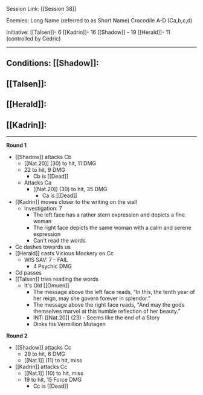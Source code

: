 Session Link:
[[Session 38]]

Enemies:
Long Name (referred to as Short Name)
Crocodile A-D (Ca,b,c,d)

Initiative:
[[Talsen]]- 6
[[Kadrin]]- 16
[[Shadow]] - 19
[[Herald]]- 11 (controlled by Cedric)

---
Conditions:
[[Shadow]]:
- 

[[Talsen]]:
- 

[[Herald]]:
- 

[[Kadrin]]:
- 
---
**Round 1**
- [[Shadow]] attacks Cb
	- [[Nat.20]] (30) to hit, 11 DMG
	- 22 to hit, 9 DMG
		- Cb is [[Dead]]
	- Attacks Ca
		- [[Nat.20]] (30) to hit, 35 DMG
			- Ca is [[Dead]]
- [[Kadrin]] moves closer to the writing on the wall
	- Investigation: 7
		- The left face has a rather stern expression and depicts a fine woman
		- The right face depicts the same woman with a calm and serene expression
		- Can't read the words
- Cc dashes towards us
- [[Herald]] casts Vicious Mockery on Cc
	- WIS SAV: 7 - FAIL
		- 4 Psychic DMG
- Cd passes
- [[Talsen]] tries reading the words
	- It's Old [[Omuen]] 
		- The message above the left face reads, “In this, the tenth year of her reign, may she govern forever in splendor.”
		- The message above the right face reads, "And may the gods themselves marvel at this humble reflection of her beauty.”
		- INT: [[Nat.20]] (23) - Seems like the end of a Story
		- Dinks his Vermillion Mutagen

**Round 2**
- [[Shadow]] attacks Cc
	- 29 to hit, 6 DMG
	- [[Nat.1]] (11) to hit, miss
- [[Kadrin]] attacks Cc
	- [[Nat.1]] (10) to hit, miss
	- 19 to hit, 15 Force DMG
		- Cc is [[Dead]]